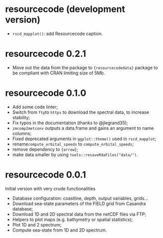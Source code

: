 # resourcecode (development version)

- `rscd_mapplot()`: add Resourcecode caption.

# resourcecode 0.2.1

- Move out the data from the package to `{resourcecodedata}` package to be compliant with
CRAN limiting size of 5Mb.

# resourcecode 0.1.0

- Add some code linter;
- Switch from `ftp`to `https` to download the spectral data, to increase stability;
- Fix typos in the documentation (thanks to @jlegrand35);
- `zmcomp2metconv` outputs a data.frame and gains an argument to name columns;
- Fixed deprecated arguments in `ggplot::theme()` used in `rscd_mapplot`;
- rename`compute_orbital_speeds` to `compute_orbital_speeds`;
- remove dependency to `{arrow}`;
- make data smaller by using `tools::resaveRdaFiles("data/")`.

# resourcecode 0.0.1

Initial version with very crude functionalities

- Database configuration: coastline, depth, output variables, grids...
- Download sea-state parameters of the FIELD grid from Casandra database;
- Download 1D and 2D spectral data from the netCDF files via FTP;
- Helpers to plot maps (e.g. bathymetry or spatial statistics);
- Plot 1D and 2 spectrum;
- Compute sea-state from 1D and 2D spectrum.
